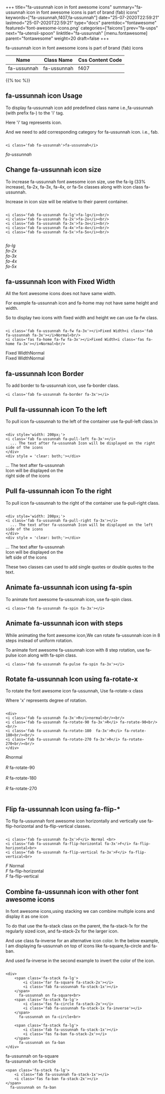 +++
title="fa-ussunnah icon in font awesome icons"
summary="fa-ussunnah icon in font awesome icons is part of brand (fab) icons"
keywords=["fa-ussunnah,f407,fa-ussunnah"]
date="25-07-2020T22:59:21"
lastmod="25-07-2020T22:59:21"
type="docs"
parentdoc="fontawesome"
featured='font-awesome-icons.png'
categories=['faicons']
prev="fa-usps"
next="fa-utensil-spoon"
linktitle="fa-ussunnah"
[menu.fontawesome]
parent="fontawesome"
weight=20
draft=false
+++


fa-ussunnah icon in font awesome icons is part of brand (fab) icons

<div class='table-responsive'><table class='table'><thead><tr><th>Name</th><th>Class Name</th><th>Css Content Code</th></tr></thead><tbody><tr><td>fa-ussunnah</td><td>fa-ussunnah</td><td>f407</td></tr></tbody></table></div>


{{% toc %}}


## fa-ussunnah icon Usage

To display fa-ussunnah icon add predefined class name i.e.,fa-ussunnah (with prefix fa-) to the 'i' tag.

Here 'i' tag represents icon.

And we need to add corresponding category for fa-ussunnah icon. i.e., fab.


```

<i class='fab fa-ussunnah'>fa-ussunnah</i>
```

<i class='fab fa-ussunnah'>fa-ussunnah</i>




## Change fa-ussunnah icon size
To increase fa-ussunnah font awesome icon size, use the fa-lg (33% increase), fa-2x, fa-3x, fa-4x, or fa-5x classes along with icon class fa-ussunnah.

Increase in icon size will be relative to their parent container. 

```

<i class='fab fa-ussunnah fa-lg'>fa-lg</i><br/>
<i class='fab fa-ussunnah fa-2x'>fa-2x</i><br/>
<i class='fab fa-ussunnah fa-3x'>fa-3x</i><br/>
<i class='fab fa-ussunnah fa-4x'>fa-4x</i><br/>
<i class='fab fa-ussunnah fa-5x'>fa-5x</i><br/>
            
```

<i class='fab fa-ussunnah fa-lg'>fa-lg</i><br/>
<i class='fab fa-ussunnah fa-2x'>fa-2x</i><br/>
<i class='fab fa-ussunnah fa-3x'>fa-3x</i><br/>
<i class='fab fa-ussunnah fa-4x'>fa-4x</i><br/>
<i class='fab fa-ussunnah fa-5x'>fa-5x</i><br/>
            



## fa-ussunnah Icon with Fixed Width 

All the font awesome icons does not have same width.

For example fa-ussunnah icon and fa-home may not have same height and width.

So to display two icons with fixed width and height we can use fa-fw class.


```

<i class='fab fa-ussunnah fa-fw fa-3x'></i>Fixed Width<i class='fab fa-ussunnah fa-3x'></i>Normal<br/>
<i class='fas fa-home fa-fw fa-3x'></i>Fixed Width<i class='fas fa-home fa-3x'></i>Normal<br/>
```

<i class='fab fa-ussunnah fa-fw fa-3x'></i>Fixed Width<i class='fab fa-ussunnah fa-3x'></i>Normal<br/>
<i class='fas fa-home fa-fw fa-3x'></i>Fixed Width<i class='fas fa-home fa-3x'></i>Normal<br/>



## fa-ussunnah Icon Border 

To add border to fa-ussunnah icon, use fa-border class.


```
<i class='fab fa-ussunnah fa-border fa-3x'></i>

```
<i class='fab fa-ussunnah fa-border fa-3x'></i>





## Pull fa-ussunnah icon To the left

To pull icon fa-ussunnah to the left of the container use fa-pull-left class.\n

```

<div style='width: 200px;'>
<i class='fab fa-ussunnah fa-pull-left fa-3x'></i>
  ... The text after fa-ussunnah Icon will be displayed on the right side of the icons
</div>
<div style = 'clear: both;'></div>
```

<div style='width: 200px;'>
<i class='fab fa-ussunnah fa-pull-left fa-3x'></i>
  ... The text after fa-ussunnah Icon will be displayed on the right side of the icons
</div>
<div style = 'clear: both;'></div>




## Pull fa-ussunnah icon To the right
To pull icon fa-ussunnah to the right of the container use fa-pull-right class.

```

<div style='width: 200px;'>
<i class='fab fa-ussunnah fa-pull-right fa-3x'></i>
  ... The text after fa-ussunnah Icon will be displayed on the left side of the icons
</div>
<div style = 'clear: both;'></div>
```

<div style='width: 200px;'>
<i class='fab fa-ussunnah fa-pull-right fa-3x'></i>
  ... The text after fa-ussunnah Icon will be displayed on the left side of the icons
</div>
<div style = 'clear: both;'></div>

These two classes can used to add single quotes or double quotes to the text.


## Animate fa-ussunnah icon using fa-spin
To animate font awesome fa-ussunnah icon, use fa-spin class.

```
<i class='fab fa-ussunnah fa-spin fa-3x'></i>
```
<i class='fab fa-ussunnah fa-spin fa-3x'></i>




## Animate fa-ussunnah icon with steps
While animating the font awesome icon,We can rotate fa-ussunnah icon in 8 steps instead of uniform rotation.

To animate font awesome fa-ussunnah icon with 8 step rotation, use fa-pulse icon along with fa-spin class.


```
<i class='fab fa-ussunnah fa-pulse fa-spin fa-3x'></i>

```
<i class='fab fa-ussunnah fa-pulse fa-spin fa-3x'></i>





## Rotate fa-ussunnah Icon using fa-rotate-x
To rotate the font awesome icon fa-ussunnah, Use fa-rotate-x class

Where 'x' represents degree of rotation.


```

<div>
<i class='fab fa-ussunnah fa-3x'>R</i>normal<br/><br/>
<i class='fab fa-ussunnah fa-rotate-90 fa-3x'>R</i> fa-rotate-90<br/><br/> 
<i class='fab fa-ussunnah fa-rotate-180  fa-3x'>R</i> fa-rotate-180<br/><br/> 
<i class='fab fa-ussunnah fa-rotate-270 fa-3x'>R</i> fa-rotate-270<br/><br/>
</div>
```

<div>
<i class='fab fa-ussunnah fa-3x'>R</i>normal<br/><br/>
<i class='fab fa-ussunnah fa-rotate-90 fa-3x'>R</i> fa-rotate-90<br/><br/> 
<i class='fab fa-ussunnah fa-rotate-180  fa-3x'>R</i> fa-rotate-180<br/><br/> 
<i class='fab fa-ussunnah fa-rotate-270 fa-3x'>R</i> fa-rotate-270<br/><br/>
</div>




## Flip fa-ussunnah Icon using fa-flip-*
To flip fa-ussunnah font awesome icon horizontally and vertically use fa-flip-horizontal and fa-flip-vertical classes. 

```

<i class='fab fa-ussunnah fa-3x'>F</i> Normal <br>
<i class='fab fa-ussunnah fa-flip-horizontal fa-3x'>F</i> fa-flip-horizontal<br>
<i class='fab fa-ussunnah fa-flip-vertical fa-3x'>F</i> fa-flip-vertical<br>
```

<i class='fab fa-ussunnah fa-3x'>F</i> Normal <br>
<i class='fab fa-ussunnah fa-flip-horizontal fa-3x'>F</i> fa-flip-horizontal<br>
<i class='fab fa-ussunnah fa-flip-vertical fa-3x'>F</i> fa-flip-vertical<br>




## Combine fa-ussunnah icon with other font awesome icons
In font awesome icons,using stacking we can combine multiple icons and display it as one icon 

To do that use the fa-stack class on the parent, the fa-stack-1x for the regularly sized icon, and fa-stack-2x for the larger icon.

And use class fa-inverse for an alternative icon color. 
In the below example, I am displaying fa-ussunnah on top of icons like fa-square,fa-circle and fa-ban.

And used fa-inverse in the second example to invert the color of the icon.

```

<div>
    <span class='fa-stack fa-lg'>
        <i class='far fa-square fa-stack-2x'></i>
        <i class='fab fa-ussunnah fa-stack-1x'></i>
    </span>
      fa-ussunnah on fa-square<br>
    <span class='fa-stack fa-lg'>
        <i class='fas fa-circle fa-stack-2x'></i>
        <i class='fab fa-ussunnah fa-stack-1x fa-inverse'></i>
    </span>
      fa-ussunnah on fa-circle<br>

    <span class='fa-stack fa-lg'>
        <i class='fab fa-ussunnah fa-stack-1x'></i>
        <i class='fas fa-ban fa-stack-2x'></i>
    </span>
      fa-ussunnah on fa-ban
</div>
```

<div>
    <span class='fa-stack fa-lg'>
        <i class='far fa-square fa-stack-2x'></i>
        <i class='fab fa-ussunnah fa-stack-1x'></i>
    </span>
      fa-ussunnah on fa-square<br>
    <span class='fa-stack fa-lg'>
        <i class='fas fa-circle fa-stack-2x'></i>
        <i class='fab fa-ussunnah fa-stack-1x fa-inverse'></i>
    </span>
      fa-ussunnah on fa-circle<br>

    <span class='fa-stack fa-lg'>
        <i class='fab fa-ussunnah fa-stack-1x'></i>
        <i class='fas fa-ban fa-stack-2x'></i>
    </span>
      fa-ussunnah on fa-ban
</div>






